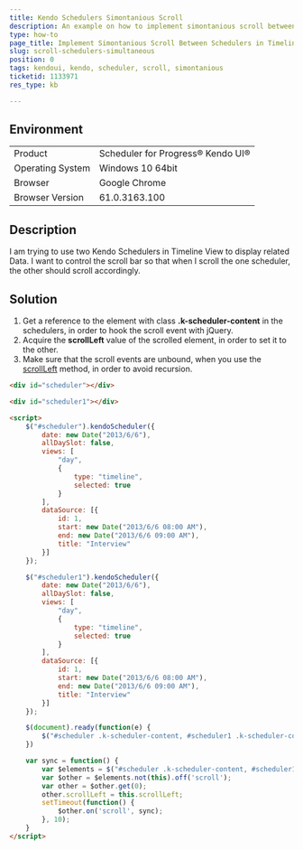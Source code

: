 ```yaml
---
title: Kendo Schedulers Simontanious Scroll
description: An example on how to implement simontanious scroll between Schedulers
type: how-to
page_title: Implement Simontanious Scroll Between Schedulers in Timeline View | Kendo UI Scheduler
slug: scroll-schedulers-simultaneous
position: 0
tags: kendoui, kendo, scheduler, scroll, simontanious
ticketid: 1133971
res_type: kb

---
```


## Environment
<table>
 <tr>
  <td>Product</td>
  <td>Scheduler for Progress® Kendo UI®</td>
 </tr>
 <tr>
  <td>Operating System</td>
  <td>Windows 10 64bit</td>
 </tr>
 <tr>
  <td>Browser</td>
  <td>Google Chrome</td>
 </tr>
 <tr>
  <td>Browser Version</td>
  <td>61.0.3163.100</td>
 </tr>
</table>


## Description

I am trying to use two Kendo Schedulers in Timeline View to display related Data. I want to control the scroll bar so that when I scroll the one
scheduler, the other should scroll accordingly. 

## Solution

1. Get a reference to the element with class **.k-scheduler-content** in the schedulers, in order to hook the scroll event with jQuery.
1. Acquire the **scrollLeft** value of the scrolled element, in order to set it to the other.
1. Make sure that the scroll events are unbound, when you use the [scrollLeft](https://api.jquery.com/scrollleft/) method, in order to avoid recursion.

``` html 
<div id="scheduler"></div>

<div id="scheduler1"></div>

<script>
    $("#scheduler").kendoScheduler({
        date: new Date("2013/6/6"),
        allDaySlot: false,
        views: [
            "day",
            {
                type: "timeline",
                selected: true
            }
        ],
        dataSource: [{
            id: 1,
            start: new Date("2013/6/6 08:00 AM"),
            end: new Date("2013/6/6 09:00 AM"),
            title: "Interview"
        }]
    });

    $("#scheduler1").kendoScheduler({
        date: new Date("2013/6/6"),
        allDaySlot: false,
        views: [
            "day",
            {
                type: "timeline",
                selected: true
            }
        ],
        dataSource: [{
            id: 1,
            start: new Date("2013/6/6 08:00 AM"),
            end: new Date("2013/6/6 09:00 AM"),
            title: "Interview"
        }]
    });

    $(document).ready(function(e) {
        $("#scheduler .k-scheduler-content, #scheduler1 .k-scheduler-content").on('scroll', sync);
    })

    var sync = function() {
        var $elements = $("#scheduler .k-scheduler-content, #scheduler1 .k-scheduler-content");
        var $other = $elements.not(this).off('scroll');
        var other = $other.get(0);
        other.scrollLeft = this.scrollLeft;
        setTimeout(function() {
            $other.on('scroll', sync);
        }, 10);
    }
</script>

```
